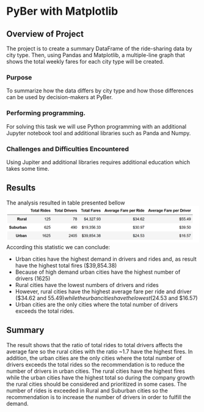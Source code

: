 # PyBer with Matplotlib

## Overview of Project
The project is  to create a summary DataFrame of the ride-sharing data by city type. Then, using Pandas and Matplotlib, a multiple-line graph that shows the total weekly fares for each city type will be created.

### Purpose
To summarize how the data differs by city type and how those differences can be used by decision-makers at PyBer.

### Performing programming.
For solving this task we will use Python programming with an additional Jupyter notebook tool and additional libraries such as Panda and Numpy.

### Challenges and Difficulties Encountered
Using Jupiter and additional libraries requires additional education which takes some time.

## Results
The analysis resulted in table presented bellow
![](Resources/sum1.PNG)
According this statistic we can conclude:
- Urban cities have the highest demand in drivers and rides and, as result have the highest total fires ($39,854.38)
- Because of high demand urban cities have the highest number of drivers (1625)
- Rural cities have the lowest numbers of drivers and rides
- However, rural cities have the highest average fare per ride and driver ($34.62 and $55.49) while the urban cities have the lowest ($24.53 and $16.57)
- Urban cities are the only cities where the total number of drivers exceeds the total rides.


## Summary
The result shows that the ratio of total rides to total drivers affects the average fare so the rural cities with the ratio ~1.7 have the highest fires. In addition, the urban cities are the only cities where the total number of drivers exceeds the total rides so the recommendation is to reduce the number of drivers in urban cities. The rural cities have the highest fires while the urban cities have the highest total so during the company growth the rural cities should be considered and prioritized in some cases. The number of rides is exceeded in Rural and Suburban cities so the recommendation is to increase the number of drivers in order to fulfill the demand.
